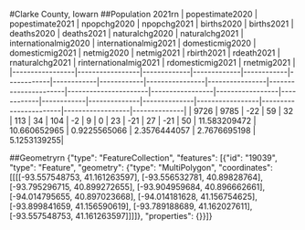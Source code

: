 #Clarke County, Iowarn
##Population 2021rn
| popestimate2020 | popestimate2021 | npopchg2020 | npopchg2021 | births2020 | births2021 | deaths2020 | deaths2021 | naturalchg2020 | naturalchg2021 | internationalmig2020 | internationalmig2021 | domesticmig2020 | domesticmig2021 | netmig2020 | netmig2021 |  rbirth2021  |  rdeath2021  | rnaturalchg2021 | rinternationalmig2021 | rdomesticmig2021 | rnetmig2021  |
|-----------------|-----------------|-------------|-------------|------------|------------|------------|------------|----------------|----------------|----------------------|----------------------|-----------------|-----------------|------------|------------|--------------|--------------|-----------------|-----------------------|------------------|--------------|
| 9726            | 9785            | -22         | 59          | 32         | 113        | 34         | 104        | -2             | 9              | 0                    | 23                   | -21             | 27              | -21        | 50         | 11.583209472 | 10.660652965 | 0.9225565066    | 2.3576444057          | 2.7676695198     | 5.1253139255|

##Geometryrn
{"type": "FeatureCollection", "features": [{"id": "19039", "type": "Feature", "geometry": {"type": "MultiPolygon", "coordinates": [[[[-93.557548753, 41.161263597], [-93.556532781, 40.89828764], [-93.795296715, 40.899272655], [-93.904959684, 40.896662661], [-94.014795655, 40.897023668], [-94.014181628, 41.156754625], [-93.899841659, 41.156590619], [-93.789188689, 41.162027611], [-93.557548753, 41.161263597]]]]}, "properties": {}}]}
